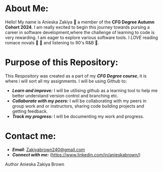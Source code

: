 
# About Me:

Hello! My name is Anieska Zakiya 👋 a member of the **CFG Degree Autumn Cohort 2024**. I am really excited to begin this journey towards pursing a career in software development,where the challenge of learning to code is very rewarding. I am eager to explore various software tools. I _LOVE_ reading romace novals 💌 🥰 and listening to 90's R&B 🎵.


# Purpose of this Repository:


This Respository was created as a part of my ***CFG Degree course***, it is where i will sort all my assignments. I will be using Github to:
* ***Learn and improve:*** I will be utilising github as a learning tool to help me better understand version control and branching etc.
* ***Collaborate with my peers:*** I will be collaborating with my peers in group work and or instructors, sharing code building projects and getting feedback.
* ***Track my progress:*** I will be documenting my work and progress.

# Contact me:

* ***Email***: Zakiyabrown240@gmail.com
* ***Connect with me:*** (https://www.linkedin.com/in/anieskabrown/)

Author Anieska Zakiya Brown
